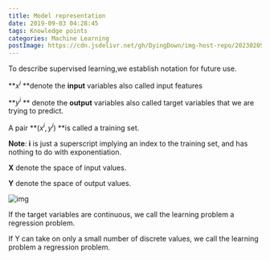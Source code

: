 ```yaml
---
title: Model representation
date: 2019-09-03 04:28:45
tags: Knowledge points
categories: Machine Learning
postImage: https://cdn.jsdelivr.net/gh/DyingDown/img-host-repo/202302051650755.jpg
---
```


To describe supervised learning,we establish notation for future use.

**$x^i$ **denote the **input** variables also called input features

**$y^i$ ** denote the **output** variables also called target variables that we are trying to predict.

A pair **($x^i, y^i$) **is called a training set.

<!--more-->

**Note**: **i** is just a superscript implying an index to the training set, and has nothing to do with exponentiation.

**X** denote the space of input values.

**Y** denote the space of output values.

![img](https://d3c33hcgiwev3.cloudfront.net/imageAssetProxy.v1/H6qTdZmYEeaagxL7xdFKxA_2f0f671110e8f7446bb2b5b2f75a8874_Screenshot-2016-10-23-20.14.58.png?expiry=1567641600000&hmac=I6c3DPvjbzUTdQXfZdN2BtRjiy98uNxta1mcly2eP4A)

If the target variables are continuous, we call the learning problem a regression problem.

If Y can take on only a small number of discrete values, we call the learning problem a regression problem.